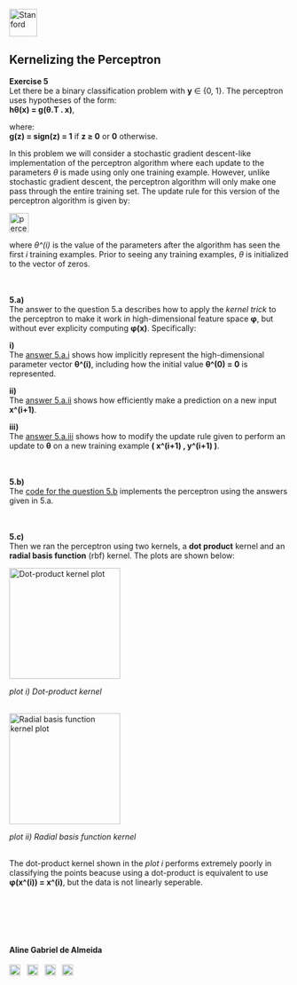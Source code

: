 
<a href="https://i.dlpng.com/static/png/498606_preview.png"><img src="https://i.dlpng.com/static/png/498606_preview.png" title="Stanford" alt="Stanford" height="50"></a>

## Kernelizing the Perceptron
  
**Exercise 5**  
Let there be a binary classification problem with **y** ∈ {0, 1}. The perceptron uses hypotheses of the form:  
**hθ(x) = g(θ.T . x)**, 

where:  
**g(z) = sign(z) = 1** if **z ≥ 0** or **0** otherwise.  

In this problem we will consider a stochastic gradient descent-like implementation of the perceptron algorithm where each update to the parameters *θ* is made
using only one training example. However, unlike stochastic gradient descent, the perceptron algorithm will only make one pass through the entire training set. The update rule for this version of the perceptron algorithm is given by:

<a href="https://github.com/AlmeidaAlin3/MachineLearning/blob/master/ProblemSet2/Exercise5/img/perceptron_update.png"><img src="https://github.com/AlmeidaAlin3/MachineLearning/blob/master/ProblemSet2/Exercise5/img/perceptron_update.png" title="perceptron update rule" alt="perceptron update rule" height="35"></a> 

where *θ^(i)* is the value of the parameters after the algorithm has seen the first *i* training examples. Prior to seeing any training examples, *θ* is initialized to the vector of zeros.  

&nbsp;  
&nbsp;  
**5.a)**  
The answer to the question 5.a describes how to apply the *kernel trick* to the perceptron to make it work in high-dimensional feature space **φ**, but without ever explicity computing **φ(x)**. Specifically:  

**i)**    
The [answer 5.a.i]() shows how implicitly represent the high-dimensional parameter vector **θ^(i)**, including how the initial value **θ^(0) = 0** is represented.  

**ii)**   
The [answer 5.a.ii]() shows how efficiently make a prediction on a new input **x^(i+1)**.  

**iii)**  
The [answer 5.a.iii]() shows how to modify the update rule given to perform an update to **θ** on a new training example **( x^(i+1) , y^(i+1) )**.  

&nbsp;  
&nbsp;  
**5.b)**  
The [code for the question 5.b](https://github.com/AlmeidaAlin3/MachineLearning/blob/master/ProblemSet2/Exercise5/ex5_b.ipynb) implements the perceptron using the answers given in 5.a.  

&nbsp;  
&nbsp;  
**5.c)**   
Then we ran the perceptron using two kernels, a **dot product** kernel and an **radial basis function** (rbf) kernel. The plots are shown below:  

<a href="https://github.com/AlmeidaAlin3/MachineLearning/blob/master/ProblemSet2/Exercise5/img/5c_plot_i.png"><img src="https://github.com/AlmeidaAlin3/MachineLearning/blob/master/ProblemSet2/Exercise5/img/5c_plot_i.png" title="Dot-product kernel plot" alt="Dot-product kernel plot" height="200"></a>

*plot i) Dot-product kernel*  

&nbsp;  
<a href="https://github.com/AlmeidaAlin3/MachineLearning/blob/master/ProblemSet2/Exercise5/img/5c_plot_i.png"><img src="https://github.com/AlmeidaAlin3/MachineLearning/blob/master/ProblemSet2/Exercise5/img/5c_plot_i.png" title="Radial basis function kernel plot" alt="Radial basis function kernel plot" height="200"></a>  

*plot ii) Radial basis function kernel*

&nbsp;  
The dot-product kernel shown in the *plot i* performs extremely poorly in classifying the points beacuse using a dot-product is equivalent to use **φ(x^(i)) = x^(i)**, but the data is not linearly seperable.  


&nbsp;  

&nbsp;  
---

#### Aline Gabriel de Almeida  
<a href="https://www.linkedin.com/in/alinegalmeida/"><img src="https://cdn3.iconfinder.com/data/icons/logos-and-brands-adobe/512/201_Linkedin-512.png" title="Linkedin: alinegalmeida" alt="https://www.linkedin.com/in/alinegalmeida/" height="20"></a>
&nbsp; <a href="https://www.kaggle.com/almeidaalin3"><img src="https://cdn3.iconfinder.com/data/icons/logos-and-brands-adobe/512/189_Kaggle-512.png" title="Kaggle: almeidaalin3" alt="https://www.kaggle.com/almeidaalin3" height="20"></a>
&nbsp; <a href="mailto:aline.gabriel.almeida@gmail.com"><img src="https://cdn3.iconfinder.com/data/icons/logos-and-brands-adobe/512/147_Gmail-512.png" title="aline.gabriel.almeida@gmail.com" alt="aline.gabriel.almeida@gmail.com" height="20"></a>
&nbsp; <a href="https://github.com/AlmeidaAlin3/"><img src="https://cdn3.iconfinder.com/data/icons/logos-and-brands-adobe/512/142_Github-512.png" title="Github: AlmeidaAlin3" alt="https://github.com/AlmeidaAlin3/" height="20"></a> 
